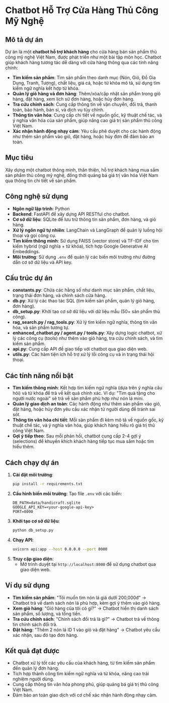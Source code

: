 # Chatbot Hỗ Trợ Cửa Hàng Thủ Công Mỹ Nghệ

## Mô tả dự án
Dự án là một **chatbot hỗ trợ khách hàng** cho cửa hàng bán sản phẩm thủ công mỹ nghệ Việt Nam, được phát triển như một bài tập môn học. Chatbot giúp khách hàng tương tác dễ dàng với cửa hàng thông qua các tính năng chính:
- **Tìm kiếm sản phẩm**: Tìm sản phẩm theo danh mục (Nón, Giỏ, Đồ Gia Dụng, Tranh, Tượng), chất liệu, giá cả, hoặc từ khóa mô tả, sử dụng tìm kiếm ngữ nghĩa kết hợp từ khóa.
- **Quản lý giỏ hàng và đơn hàng**: Thêm/xóa/cập nhật sản phẩm trong giỏ hàng, đặt hàng, xem lịch sử đơn hàng, hoặc hủy đơn hàng.
- **Tra cứu chính sách**: Cung cấp thông tin về vận chuyển, đổi trả, thanh toán, bảo hành, bán sỉ, và dịch vụ tùy chỉnh.
- **Thông tin văn hóa**: Cung cấp chi tiết về nguồn gốc, kỹ thuật chế tác, và ý nghĩa văn hóa của sản phẩm, giúp nâng cao giá trị sản phẩm thủ công Việt Nam.
- **Xác nhận hành động nhạy cảm**: Yêu cầu phê duyệt cho các hành động như thêm sản phẩm vào giỏ, đặt hàng, hoặc hủy đơn để đảm bảo an toàn.

## Mục tiêu
Xây dựng một chatbot thông minh, thân thiện, hỗ trợ khách hàng mua sắm sản phẩm thủ công mỹ nghệ, đồng thời quảng bá giá trị văn hóa Việt Nam qua thông tin chi tiết về sản phẩm.

## Công nghệ sử dụng
- **Ngôn ngữ lập trình**: Python
- **Backend**: FastAPI để xây dựng API RESTful cho chatbot.
- **Cơ sở dữ liệu**: SQLite để lưu trữ thông tin sản phẩm, đơn hàng, và giỏ hàng.
- **Xử lý ngôn ngữ tự nhiên**: LangChain và LangGraph để quản lý luồng hội thoại và gọi công cụ.
- **Tìm kiếm thông minh**: Sử dụng FAISS (vector store) và TF-IDF cho tìm kiếm hybrid (ngữ nghĩa + từ khóa), tích hợp Google Generative AI Embeddings.
- **Môi trường**: Sử dụng `.env` để quản lý các biến môi trường như đường dẫn cơ sở dữ liệu và API key.

## Cấu trúc dự án
- **constants.py**: Chứa các hằng số như danh mục sản phẩm, chất liệu, trạng thái đơn hàng, và chính sách cửa hàng.
- **db.py**: Xử lý các thao tác SQL (tìm kiếm sản phẩm, quản lý giỏ hàng, đơn hàng).
- **db_setup.py**: Khởi tạo cơ sở dữ liệu với dữ liệu mẫu (50+ sản phẩm thủ công).
- **rag_search.py / rag_tools.py**: Xử lý tìm kiếm ngữ nghĩa, thông tin văn hóa, và sản phẩm tương tự.
- **enhanced_chatbot.py / agent.py / tools.py**: Xây dựng logic chatbot, xử lý các công cụ (tools) như thêm vào giỏ hàng, tra cứu chính sách, và tìm kiếm sản phẩm.
- **api.py**: Cung cấp API để giao tiếp với chatbot qua giao diện web.
- **utils.py**: Các hàm tiện ích hỗ trợ xử lý lỗi công cụ và in trạng thái hội thoại.

## Các tính năng nổi bật
- **Tìm kiếm thông minh**: Kết hợp tìm kiếm ngữ nghĩa (dựa trên ý nghĩa câu hỏi) và từ khóa để trả về kết quả chính xác. Ví dụ: "Tìm quà tặng cho người nước ngoài" sẽ trả về sản phẩm phù hợp như nón lá mini.
- **Quản lý giao dịch an toàn**: Các hành động như thêm sản phẩm vào giỏ, đặt hàng, hoặc hủy đơn yêu cầu xác nhận từ người dùng để tránh sai sót.
- **Thông tin văn hóa chi tiết**: Mỗi sản phẩm đi kèm mô tả về nguồn gốc, kỹ thuật chế tác, và ý nghĩa văn hóa, giúp khách hàng hiểu rõ giá trị thủ công Việt Nam.
- **Gợi ý tiếp theo**: Sau mỗi phản hồi, chatbot cung cấp 2-4 gợi ý (selections) để khuyến khích khách hàng tiếp tục mua sắm hoặc tìm hiểu thêm.

## Cách chạy dự án
1. **Cài đặt môi trường**:
   ```bash
   pip install -r requirements.txt
   ```
2. **Cấu hình biến môi trường**:
 Tạo file `.env` với các biến:
    ```
    DB_PATH=data/handicraft.sqlite
    GOOGLE_API_KEY=<your-google-api-key>
    PORT=8000
    ```
3. **Khởi tạo cơ sở dữ liệu**:
   ```bash
   python db_setup.py
   ```
4. **Chạy API**:
   ```bash
   uvicorn api:app --host 0.0.0.0 --port 8000
   ```
5. **Truy cập giao diện**:
   - Mở trình duyệt tại `http://localhost:8000` để sử dụng chatbot qua giao diện web.

## Ví dụ sử dụng
- **Tìm kiếm sản phẩm**: "Tôi muốn tìm nón lá giá dưới 200,000đ" → Chatbot trả về danh sách nón lá phù hợp, kèm gợi ý thêm vào giỏ hàng.
- **Xem giỏ hàng**: "Giỏ hàng của tôi có gì?" → Chatbot hiển thị danh sách sản phẩm, số lượng, và tổng tiền.
- **Tra cứu chính sách**: "Chính sách đổi trả là gì?" → Chatbot trả về thông tin chính sách đổi trả.
- **Đặt hàng**: "Thêm 2 nón lá ID 1 vào giỏ và đặt hàng" → Chatbot yêu cầu xác nhận, sau đó tạo đơn hàng.

## Kết quả đạt được
- Chatbot xử lý tốt các yêu cầu của khách hàng, từ tìm kiếm sản phẩm đến quản lý đơn hàng.
- Tích hợp thành công tìm kiếm ngữ nghĩa và từ khóa, nâng cao trải nghiệm người dùng.
- Cung cấp thông tin văn hóa phong phú, giúp quảng bá giá trị thủ công Việt Nam.
- Đảm bảo an toàn giao dịch với cơ chế xác nhận hành động nhạy cảm.
